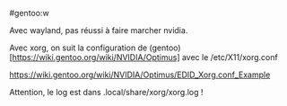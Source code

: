 #gentoo:w

Avec wayland, pas réussi à faire marcher nvidia.

Avec xorg, on suit la configuration de (gentoo)[https://wiki.gentoo.org/wiki/NVIDIA/Optimus] avec le /etc/X11/xorg.conf 

https://wiki.gentoo.org/wiki/NVIDIA/Optimus/EDID_Xorg.conf_Example

Attention, le log est dans .local/share/xorg/xorg.log !
